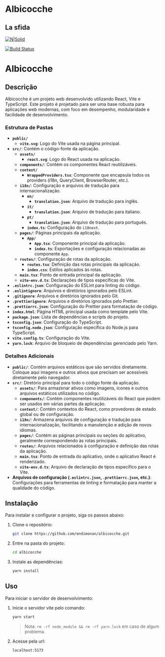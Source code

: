 # Albicocche
## La sfida

[![N|Solid](https://cdn-icons-png.flaticon.com/256/590/590688.png)](https://nodesource.com/products/nsolid)

[![Build Status](https://travis-ci.org/endimonan/albicocche.svg?branch=master)](https://travis-ci.org/endimonan/albicocche)

# Albicocche

## Descrição
 
Albicocche é um projeto web desenvolvido utilizando React, Vite e TypeScript. Este projeto é projetado para ser uma base robusta para aplicações web modernas, com foco em desempenho, modularidade e facilidade de desenvolvimento.

### Estrutura de Pastas

- **`public/`**
  - **`vite.svg`**: Logo do Vite usada na página principal.
- **`src/`**: Contém o código-fonte da aplicação.
  - **`assets/`**
    - **`react.svg`**: Logo do React usada na aplicação.
  - **`components/`**: Contém os componentes React reutilizáveis.
  - **`context/`**
    - **`WrappedProviders.tsx`**: Componente que encapsula todos os providers (i18n, QueryClient, BrowserRouter, etc.).
  - **`i18n/`**: Configuração e arquivos de tradução para internacionalização.
    - **`en/`**
      - **`translation.json`**: Arquivo de tradução para inglês.
    - **`it/`**
      - **`translation.json`**: Arquivo de tradução para italiano.
    - **`pt/`**
      - **`translation.json`**: Arquivo de tradução para português.
    - **`index.ts`**: Configuração do `i18next`.
  - **`pages/`**: Páginas principais da aplicação.
    - **`App/`**
      - **`App.tsx`**: Componente principal da aplicação.
      - **`index.ts`**: Exportações e configuração relacionadas ao componente `App`.
  - **`routes/`**: Configuração de rotas da aplicação.
    - **`routes.tsx`**: Definição das rotas principais da aplicação.
    - **`index.css`**: Estilos aplicados às rotas.
  - **`main.tsx`**: Ponto de entrada principal da aplicação.
  - **`vite-env.d.ts`**: Declarações de tipos específicas do Vite.
- **`.eslintrc.json`**: Configuração do ESLint para linting do código.
- **`.eslintignore`**: Arquivos e diretórios ignorados pelo ESLint.
- **`.gitignore`**: Arquivos e diretórios ignorados pelo Git.
- **`.prettierignore`**: Arquivos e diretórios ignorados pelo Prettier.
- **`.prettierrc.json`**: Configuração do Prettier para formatação de código.
- **`index.html`**: Página HTML principal usada como template pelo Vite.
- **`package.json`**: Lista de dependências e scripts do projeto.
- **`tsconfig.json`**: Configuração do TypeScript.
- **`tsconfig.node.json`**: Configuração específica do Node.js para TypeScript.
- **`vite.config.ts`**: Configuração do Vite.
- **`yarn.lock`**: Arquivo de bloqueio de dependências gerenciado pelo Yarn.

### Detalhes Adicionais

- **`public/`**: Contém arquivos estáticos que são servidos diretamente. Coloque aqui imagens e outros ativos que precisam ser acessíveis diretamente pelo navegador.
- **`src/`**: Diretório principal para todo o código fonte da aplicação.
  - **`assets/`**: Para armazenar ativos como imagens, ícones e outros arquivos estáticos utilizados no código.
  - **`components/`**: Contém componentes reutilizáveis do React que podem ser usados em várias partes da aplicação.
  - **`context/`**: Contém contextos do React, como provedores de estado global ou de configuração.
  - **`i18n/`**: Armazena arquivos de configuração e tradução para internacionalização, facilitando a manutenção e adição de novos idiomas.
  - **`pages/`**: Contém as páginas principais ou seções do aplicativo, geralmente correspondendo às rotas principais.
  - **`routes/`**: Arquivos relacionados à configuração e definição das rotas da aplicação.
  - **`main.tsx`**: Ponto de entrada do aplicativo, onde o aplicativo React é renderizado.
  - **`vite-env.d.ts`**: Arquivo de declaração de tipos específico para o Vite.
- **Arquivos de configuração (`.eslintrc.json`, `.prettierrc.json`, etc.)**: Configurações para ferramentas de linting e formatação para manter a qualidade do código.


## Instalação

Para instalar e configurar o projeto, siga os passos abaixo:

1. Clone o repositório:
    ```bash
    git clone https://github.com/endimonan/albicocche.git
    ```
2. Entre na pasta do projeto:
    ```bash
    cd albicocche
    ```
3. Instale as dependências:
    ```bash
    yarn install
    ```


## Uso

Para iniciar o servidor de desenvolvimento:

 1. Inicie o servidor vite pelo comando:   
    ```sh
    yarn start
    ```
    > Nota: `rm -rf node_module && rm -rf yarn.lock` em caso de algum problema.
 2. Acesse pela url:   
    ```sh
    localhost:5173
    ```
